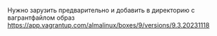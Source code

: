 Нужно зарузить предварительно и добавить в директорию с вагрантфайлом образ 
https://app.vagrantup.com/almalinux/boxes/9/versions/9.3.20231118
